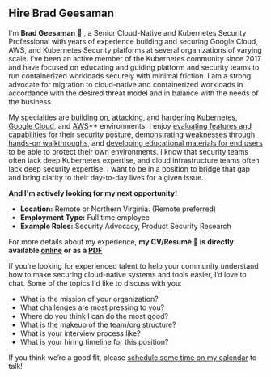 ## Hire Brad Geesaman

I'm **Brad Geesaman** 👋 , a Senior Cloud-Native and Kubernetes Security Professional with years of experience building and securing Google Cloud, AWS, and Kubernetes Security platforms at several organizations of varying scale.  I've been an active member of the Kubernetes community since 2017 and have focused on educating and guiding platform and security teams to run containerized workloads securely with minimal friction.  I am a strong advocate for migration to cloud-native and containerized workloads in accordance with the desired threat model and in balance with the needs of the business.

My specialties are [building on](https://darkbit.io/blog/google-cloud-custom-iam-role-debugging-tricks), [attacking](https://youtu.be/vTgQLzeBfRU), and [hardening Kubernetes](https://youtu.be/JDUUdaZv1Dg?t=93), [Google Cloud](https://darkbit.io/blog/cve-2020-15157-containerdrip), and [AWS](https://github.com/OpenCSPM/opencspm)** environments.  I enjoy [evaluating features and capabilities for their security posture](https://darkbit.io/blog/falco-rule-bypass), [demonstrating weaknesses through hands-on walkthroughs](https://youtu.be/UdMFTdeAL1s), and [developing educational materials for end users](https://youtu.be/UdMFTdeAL1s) to be able to protect their own environments.  I know that security teams often lack deep Kubernetes expertise, and cloud infrastructure teams often lack deep security expertise.  I want to be in a position to bridge that gap and bring clarity to their day-to-day lives for a given issue.

**And I'm actively looking for my next opportunity!**

* **Location:** Remote or Northern Virginia. (Remote preferred)
* **Employment Type:** Full time employee
* **Example Roles:** Security Advocacy, Product Security Research

For more details about my experience, **my CV/Résumé 📜 is directly available [online](https://bgeesaman.github.io) or as a [PDF](https://github.com/bgeesaman/bgeesaman.github.io/raw/main/BradGeesaman_CV.pdf)**

If you’re looking for experienced talent to help your community understand how to make securing cloud-native systems and tools easier, I’d love to chat.  Some of the topics I'd like to discuss with you:

* What is the mission of your organization?
* What challenges are most pressing to you?
* Where do you think I can do the most good?
* What is the makeup of the team/org structure?
* What is your interview process like?
* What is your hiring timeline for this position?

If you think we’re a good fit, please [schedule some time on my calendar](https://calendly.com/brad-geesaman/30min) to talk!
